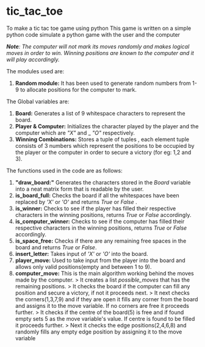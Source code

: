 # tic_tac_toe
To make a tic tac toe game using python 
This game is written on a simple python code simulate a python game with the user and the computer

_**Note**: The computer will not mark its moves randomly and makes logical moves in order to win. Winning positions are known to the computer and it will
play accordingly._

The modules used are:
  1. **Random module:** It has been used to generate random numbers from 1-9 to allocate positions for the             computer to mark.

The Global variables are:
  1. **Board:** Generates a list of 9 whitespace characters to represent the board.
  2. **Player & Computer:** Initializes the character played by the player and the computer which are _"X"_ and _      _"O"_ respectively.
  3. **Winning Combinations:** Stores a tuple of tuples , each element tuple consists of 3 numbers which represent     the positions to be
    occupied by the player or the computer in order to secure a victory (for eg: 1,2 and 3).
      
The functions used in the code are as follows:
  1. **"draw_board:"** Generates the characters stored in the _Board_ variable into a neat matrix form that is         readable by the user.
  2. **is_board_full:** Checks the board if all the whitespaces have been replaced by _'X'_ or _'O'_ and returns       _True_ or _False_ .
  3. **is_winner:** Checks to see if the player has filled their respective characters in the winning positions,       returns _True_ or _False_ accordingly.
  4. **is_computer_winner:** Checks to see if the computer has filled their respective characters in the winning       positions, returns _True_ or _False_ accordingly.
  5. **is_space_free:** Checks if there are any remaining free spaces in the board and returns _True_ or _False_.
  6. **insert_letter:** Takes input of _'X'_ or _'O'_ into the board.
  7. **player_move:** Used to take input from the player into the board and allows only valid positions(empty and       between 1 to 9).
  8. **computer_move:** This is the main algorithm working behind the moves made by the computer.
    > It creates a list _possible_moves_ that has the remaining positions.
    > It checks the board if the computer can fill any position and secure a victory, if not it proceeds next.
    > It next checks the corners(1,3,7,9) and if they are open it fills any corner from the board and assigns it         to the move variable. If no corners are free it proceeds further.
    > It checks if the centre of the board(5) is free and if found empty sets 5 as the move variable's value. If         centre is found to be filled it proceeds further. 
    > Next it checks the edge positions(2,4,6,8) and randomly fills any empty edge position by assigning it to the       move variable 
